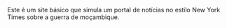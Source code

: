 Este é um site básico que simula um portal de notícias no estilo New York Times sobre a guerra de moçambique.